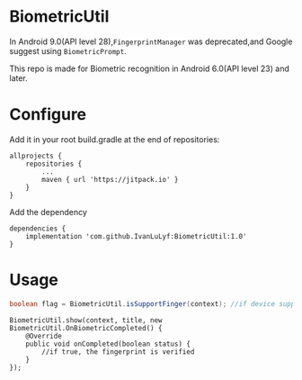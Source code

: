 # BiometricUtil

In Android 9.0(API level 28),```FingerprintManager``` was deprecated,and Google suggest using ```BiometricPrompt```.

This repo is made for Biometric recognition in Android 6.0(API level 23) and later.

# Configure

Add it in your root build.gradle at the end of repositories:

```
allprojects {
    repositories {
        ...
        maven { url 'https://jitpack.io' }
    }
}
```

Add the dependency

```
dependencies {
    implementation 'com.github.IvanLuLyf:BiometricUtil:1.0'
}
```

# Usage

```java
boolean flag = BiometricUtil.isSupportFinger(context); //if device support fingerprint will return true
```

```
BiometricUtil.show(context, title, new BiometricUtil.OnBiometricCompleted() {
    @Override
    public void onCompleted(boolean status) {
        //if true, the fingerprint is verified
    }
});
```